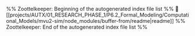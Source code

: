 %% Zoottelkeeper: Beginning of the autogenerated index file list  %%
📄 [[projects/AUTX/01_RESEARCH_PHASE_1/P6.2_Formal_Modeling/Computational_Models/mvu2-sim/node_modules/buffer-from/readme|readme]]
%% Zoottelkeeper: End of the autogenerated index file list  %%
